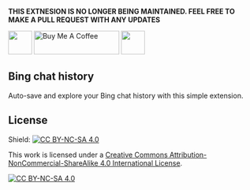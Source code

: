 **THIS EXTNESION IS NO LONGER BEING MAINTAINED. FEEL FREE TO MAKE A PULL REQUEST WITH ANY UPDATES**

<a href="https://chrome.google.com/webstore/detail/bing-chat-history/hjhpahdglfjddhhecnjlhckicdpcdhpg"><img src="https://user-images.githubusercontent.com/12115686/222017500-01039a12-de48-43ba-af50-f01d67047268.png" style="height: 48px !important"></a>
<a href="https://www.buymeacoffee.com/bennyfi" target="_blank"><img src="https://cdn.buymeacoffee.com/buttons/v2/default-yellow.png" alt="Buy Me A Coffee" style="height: 48px !important;width: 173px !important;" ></a> <a href="http://creativecommons.org/licenses/by-nc-sa/4.0/"><img src="https://licensebuttons.net/l/by-nc-sa/4.0/88x31.png" style="height: 48px !important"></a>


## Bing chat history
Auto-save and explore your Bing chat history with this simple extension.  

## License
Shield: [![CC BY-NC-SA 4.0][cc-by-nc-sa-shield]][cc-by-nc-sa]

This work is licensed under a
[Creative Commons Attribution-NonCommercial-ShareAlike 4.0 International License][cc-by-nc-sa].

[![CC BY-NC-SA 4.0][cc-by-nc-sa-image]][cc-by-nc-sa]

[cc-by-nc-sa]: http://creativecommons.org/licenses/by-nc-sa/4.0/
[cc-by-nc-sa-image]: https://licensebuttons.net/l/by-nc-sa/4.0/88x31.png
[cc-by-nc-sa-shield]: https://img.shields.io/badge/License-CC%20BY--NC--SA%204.0-lightgrey.svg
